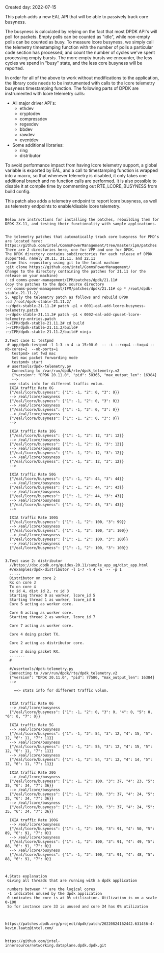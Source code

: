Created day: 2022-07-15


This patch adds a new EAL API that will be able to passively track core busyness.

The busyness is calculated by relying on the fact that most DPDK API's
will poll for packets. Empty polls can be counted as "idle", while
non-empty polls can be counted as busy. To measure lcore busyness, we
simply call the telemetry timestamping function with the number of polls
a particular code section has processed, and count the number of cycles
we've spent processing empty bursts. The more empty bursts we encounter,
the less cycles we spend in "busy" state, and the less core busyness
will be reported.

In order for all of the above to work without modifications to the
application, the library code needs to be instrumented with calls to
the lcore telemetry busyness timestamping function. The following parts
of DPDK are instrumented with lcore telemetry calls:

- All major driver API's:
  - ethdev
  - cryptodev
  - compressdev
  - regexdev
  - bbdev
  - rawdev
  - eventdev
- Some additional libraries:
  - ring
  - distributor

To avoid performance impact from having lcore telemetry support, a
global variable is exported by EAL, and a call to timestamping function
is wrapped into a macro, so that whenever telemetry is disabled, it only
takes one additional branch and no function calls are performed. It is
also possible to disable it at compile time by commenting out
RTE_LCORE_BUSYNESS from build config.

This patch also adds a telemetry endpoint to report lcore busyness, as well as telemetry endpoints to enable/disable lcore telemetry.

~~~~~

Below are instructions for installing the patches, rebuilding them for DPDK 2X.11, and testing their functionality with sample applications.


The telemetry patches that automatically track core busyness for PMD’s are located here:
https://github.com/intel/CommsPowerManagement/tree/master/ipm/patches
There are 2 directories here, one for VPP and one for DPDK.
The DPDK directory contains subdirectories for each release of DPDK supported, namely 20.11, 21.11, and 22.11
Clone this repository using git to the local machine
:git clone https://github.com/intel/CommsPowerManagement/
Change to the directory containing the patches for 21.11 (or the release on your machine)
: cd comms-power-management/IPM/patches/dpdk/21.11#
Copy the patches to the dpdk source directory
:~/ comms-power-management/IPM/patches/dpdk/21.11# cp * /root/dpdk-stable-21.11.2/
5. Apply the telemetry patch as follows and rebuild DPDK
:cd /root/dpdk-stable-21.11.2/
:~/dpdk-stable-21.11.2# patch -p1 < 0001-eal-add-lcore-busyness-telemetry.patch
:~/dpdk-stable-21.11.2# patch -p1 < 0002-eal-add-cpuset-lcore-telemetry-entries.patch
:~/IPM/dpdk-stable-21.11.2# cd build
:~/IPM/dpdk-stable-21.11.2/build#
:~/IPM/dpdk-stable-21.11.2/build# ninja

2.Test case 1: testpmd
 # app/dpdk-testpmd -l 1-3 -n 4 -a 15:00.0  -- -i --rxq=4 --txq=4 --nb-cores=2  --nb-ports=1  
   testpmd> set fwd mac
   Set mac packet forwarding mode
   testpmd> start
 # usertools/dpdk-telemetry.py
   Connecting to /var/run/dpdk/rte/dpdk_telemetry.v2
   {"version": "DPDK 20.11.0", "pid": 58365, "max_output_len": 16384}
   -->
  ==> stats info for different traffic volum.
  IXIA traffic Rate 0G 
  {"/eal/lcore/busyness": {"1": -1, "2": 0, "3": 0}}
  --> /eal/lcore/busyness
  {"/eal/lcore/busyness": {"1": -1, "2": 0, "3": 0}}
  --> /eal/lcore/busyness
  {"/eal/lcore/busyness": {"1": -1, "2": 0, "3": 0}}
  --> /eal/lcore/busyness
  {"/eal/lcore/busyness": {"1": -1, "2": 0, "3": 0}}
  -->
  
  IXIA traffic Rate 10G 
  {"/eal/lcore/busyness": {"1": -1, "2": 12, "3": 12}}
  --> /eal/lcore/busyness
  {"/eal/lcore/busyness": {"1": -1, "2": 12, "3": 12}}
  --> /eal/lcore/busyness
  {"/eal/lcore/busyness": {"1": -1, "2": 12, "3": 12}}
  --> /eal/lcore/busyness
  {"/eal/lcore/busyness": {"1": -1, "2": 12, "3": 12}}
  -->
  
  IXIA traffic Rate 50G 
  {"/eal/lcore/busyness": {"1": -1, "2": 44, "3": 44}}
  --> /eal/lcore/busyness
  {"/eal/lcore/busyness": {"1": -1, "2": 44, "3": 43}}
  --> /eal/lcore/busyness
  {"/eal/lcore/busyness": {"1": -1, "2": 44, "3": 43}}
  --> /eal/lcore/busyness
  {"/eal/lcore/busyness": {"1": -1, "2": 45, "3": 43}}
  -->
  
  IXIA traffic Rate 100G 
  {"/eal/lcore/busyness": {"1": -1, "2": 100, "3": 99}}
  --> /eal/lcore/busyness
  {"/eal/lcore/busyness": {"1": -1, "2": 100, "3": 100}}
  --> /eal/lcore/busyness
  {"/eal/lcore/busyness": {"1": -1, "2": 100, "3": 100}}
  --> /eal/lcore/busyness
  {"/eal/lcore/busyness": {"1": -1, "2": 100, "3": 100}}
 
 
3.Test case 2: distributor
  //https://doc.dpdk.org/guides-20.11/sample_app_ug/dist_app.html
  #/examples/dpdk-distributor -l 1-7 -n 4 -a  -- -p 1
  .....
  Distributor on core 2
  Rx on core 3
  Tx on core 4
  tx id 4, dist id 2, rx id 3
  Starting thread 0 as worker, lcore_id 5
  Starting thread 1 as worker, lcore_id 6
  Core 5 acting as worker core.
  
  Core 6 acting as worker core.
  Starting thread 2 as worker, lcore_id 7
  
  Core 7 acting as worker core.
  
  Core 4 doing packet TX.
  
  Core 2 acting as distributor core.
  
  Core 3 doing packet RX.
  .......
  #
  
  #/usertools/dpdk-telemetry.py
  Connecting to /var/run/dpdk/rte/dpdk_telemetry.v2
  {"version": "DPDK 20.11.0", "pid": 77580, "max_output_len": 16384}
  -->
  
    ==> stats info for different traffic volum.
  
  
  IXIA traffic Rate 0G
  --> /eal/lcore/busyness
  {"/eal/lcore/busyness": {"1": -1, "2": 0, "3": 0, "4": 0, "5": 0, "6": 0, "7": 0}}
  
  IXIA traffic Rate 5G
  --> /eal/lcore/busyness
  {"/eal/lcore/busyness": {"1": -1, "2": 54, "3": 12, "4": 15, "5": 12, "6": 11, "7": 11}}
  --> /eal/lcore/busyness
  {"/eal/lcore/busyness": {"1": -1, "2": 55, "3": 12, "4": 15, "5": 12, "6": 11, "7": 11}}
  --> /eal/lcore/busyness
  {"/eal/lcore/busyness": {"1": -1, "2": 54, "3": 12, "4": 14, "5": 12, "6": 11, "7": 11}}
  
  IXIA traffic Rate 20G
  --> /eal/lcore/busyness
  {"/eal/lcore/busyness": {"1": -1, "2": 100, "3": 37, "4": 23, "5": 35, "6": 34, "7": 36}}
  --> /eal/lcore/busyness
  {"/eal/lcore/busyness": {"1": -1, "2": 100, "3": 37, "4": 24, "5": 35, "6": 34, "7": 36}}
  --> /eal/lcore/busyness
  {"/eal/lcore/busyness": {"1": -1, "2": 100, "3": 37, "4": 24, "5": 35, "6": 34, "7": 36}}
  
  IXIA traffic Rate 100G
  --> /eal/lcore/busyness
  {"/eal/lcore/busyness": {"1": -1, "2": 100, "3": 91, "4": 50, "5": 89, "6": 91, "7": 0}}
  --> /eal/lcore/busyness
  {"/eal/lcore/busyness": {"1": -1, "2": 100, "3": 91, "4": 49, "5": 88, "6": 91, "7": 0}}
  --> /eal/lcore/busyness
  {"/eal/lcore/busyness": {"1": -1, "2": 100, "3": 91, "4": 48, "5": 88, "6": 91, "7": 0}}



4.Stats explanation  
 Giving all threads that are running with a dpdk application

 numbers between "" are the logical cores
 -1 indicates unused by the dpdk application
 0 indicates the core is at 0% utilization. Utilization is on a scale 0-100
 So for instance core 33 is unused and core 34 has 0% utilization



https://patches.dpdk.org/project/dpdk/patch/20220824162442.631456-4-kevin.laatz@intel.com/


https://github.com/intel-innersource/networking.dataplane.dpdk.dpdk.git



